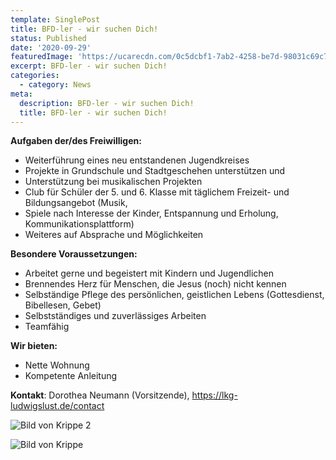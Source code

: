 ```yaml
---
template: SinglePost
title: BFD-ler - wir suchen Dich!
status: Published
date: '2020-09-29'
featuredImage: 'https://ucarecdn.com/0c5dcbf1-7ab2-4258-be7d-98031c69c7ed/'
excerpt: BFD-ler - wir suchen Dich!
categories:
  - category: News
meta:
  description: BFD-ler - wir suchen Dich!
  title: BFD-ler - wir suchen Dich!
---
```

**Aufgaben der/des Freiwilligen:**

* Weiterführung eines neu entstandenen Jugendkreises
* Projekte in Grundschule und Stadtgeschehen unterstützen und
* Unterstützung bei musikalischen Projekten
* Club für Schüler der 5. und 6. Klasse mit täglichem Freizeit- und Bildungsangebot (Musik,
* Spiele nach Interesse der Kinder, Entspannung und Erholung, Kommunikationsplattform)
* Weiteres auf Absprache und Möglichkeiten

**Besondere Voraussetzungen:**

* Arbeitet gerne und begeistert mit Kindern und Jugendlichen
* Brennendes Herz für Menschen, die Jesus (noch) nicht kennen
* Selbständige Pflege des persönlichen, geistlichen Lebens (Gottesdienst, Bibellesen, Gebet)
* Selbstständiges und zuverlässiges Arbeiten
* Teamfähig

**Wir bieten:**

* Nette Wohnung
* Kompetente Anleitung

**Kontakt**: Dorothea Neumann (Vorsitzende), <https://lkg-ludwigslust.de/contact>

![Bild von Krippe 2](https://ucarecdn.com/6bed0ca5-d6f8-40d7-8aed-dad59db358eb/ "Bild von Krippe 2")

![Bild von Krippe](https://ucarecdn.com/bddfd854-6d18-468b-9f7f-454aee2c866c/ "Bild von Krippe")

